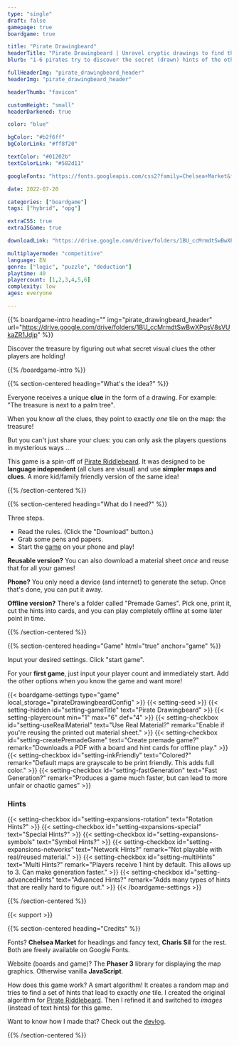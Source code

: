 ```yaml
---
type: "single"
draft: false
gamepage: true
boardgame: true

title: "Pirate Drawingbeard"
headerTitle: "Pirate Drawingbeard | Unravel cryptic drawings to find the secret treasures"
blurb: "1-6 pirates try to discover the secret (drawn) hints of the other players, to find the treasure before the others"

fullHeaderImg: "pirate_drawingbeard_header"
headerImg: "pirate_drawingbeard_header"

headerThumb: "favicon"

customHeight: "small"
headerDarkened: true

color: "blue"

bgColor: "#b2f6ff"
bgColorLink: "#ff8f20"

textColor: "#01202b"
textColorLink: "#582d11"

googleFonts: "https://fonts.googleapis.com/css2?family=Chelsea+Market&family=Charis+SIL:ital,wght@0,400;1,400;1,700&display=swap"

date: 2022-07-20

categories: ["boardgame"]
tags: ["hybrid", "opg"]

extraCSS: true
extraJSGame: true

downloadLink: "https://drive.google.com/drive/folders/1BU_ccMrmdtSwBwXPqsV8sVUkaZR1Jdjp"

multiplayermode: "competitive"
language: EN
genre: ["logic", "puzzle", "deduction"]
playtime: 40
playercount: [1,2,3,4,5,6]
complexity: low
ages: everyone

---
```



{{% boardgame-intro heading="" img="pirate_drawingbeard_header" url="https://drive.google.com/drive/folders/1BU_ccMrmdtSwBwXPqsV8sVUkaZR1Jdjp" %}}

Discover the treasure by figuring out what secret visual clues the other players are holding!

{{% /boardgame-intro %}}

<!-- Introduction + explanation text -->
{{% section-centered heading="What's the idea?" %}}

Everyone receives a unique **clue** in the form of a drawing. For example: "The treasure is next to a palm tree".

When you know _all_ the clues, they point to exactly _one_ tile on the map: the treasure!

But you can't just share your clues: you can only ask the players questions in mysterious ways ...

This game is a spin-off of [Pirate Riddlebeard](https://pandaqi.com/pirate-riddlebeard). It was designed to be **language independent** (all clues are visual) and use **simpler maps and clues**. A more kid/family friendly version of the same idea!

{{% /section-centered %}}

{{% section-centered heading="What do I need?" %}}

Three steps.
* Read the rules. (Click the "Download" button.)
* Grab some pens and papers.
* Start the [game](#game) on your phone and play!

**Reusable version?** You can also download a material sheet _once_ and reuse that for all your games!

**Phone?** You only need a device (and internet) to generate the setup. Once that's done, you can put it away.

**Offline version?** There's a folder called "Premade Games". Pick one, print it, cut the hints into cards, and you can play completely offline at some later point in time.

{{% /section-centered %}}

{{% section-centered heading="Game" html="true" anchor="game" %}}

<p>Input your desired settings. Click "start game".</p>
<p>For your <strong>first game</strong>, just input your player count and immediately start. Add the other options when you know the game and want more!</p>

  {{< boardgame-settings type="game" local_storage="pirateDrawingbeardConfig" >}}
    {{< setting-seed >}}
    {{< setting-hidden id="setting-gameTitle" text="Pirate Drawingbeard" >}}
    {{< setting-playercount min="1" max="6" def="4" >}}
    {{< setting-checkbox id="setting-useRealMaterial" text="Use Real Material?" remark="Enable if you're reusing the printed out material sheet." >}}
    {{< setting-checkbox id="setting-createPremadeGame" text="Create premade game?" remark="Downloads a PDF with a board and hint cards for offline play." >}}
    {{< setting-checkbox id="setting-inkFriendly" text="Colored?" remark="Default maps are grayscale to be print friendly. This adds full color." >}}
    {{< setting-checkbox id="setting-fastGeneration" text="Fast Generation?" remark="Produces a game much faster, but can lead to more unfair or chaotic games" >}}
    <h3 class="settings-heading">Hints</h3>
    {{< setting-checkbox id="setting-expansions-rotation" text="Rotation Hints?" >}}
    {{< setting-checkbox id="setting-expansions-special" text="Special Hints?" >}}
    {{< setting-checkbox id="setting-expansions-symbols" text="Symbol Hints?" >}}
    {{< setting-checkbox id="setting-expansions-networks" text="Network Hints?" remark="Not playable with real/reused material." >}}
    {{< setting-checkbox id="setting-multiHints" text="Multi Hints?" remark="Players receive 1 hint by default. This allows up to 3. Can make generation faster." >}}
    {{< setting-checkbox id="setting-advancedHints" text="Advanced Hints?" remark="Adds many types of hints that are really hard to figure out." >}}
  {{< /boardgame-settings >}}

{{% /section-centered %}}

{{< support >}}

{{% section-centered heading="Credits" %}}

Fonts? **Chelsea Market** for headings and fancy text, **Charis Sil** for the rest. Both are freely available on Google Fonts.

Website (boards and game)? The **Phaser 3** library for displaying the map graphics. Otherwise vanilla **JavaScript**.

How does this game work? A smart algorithm! It creates a random map and tries to find a set of hints that lead to exactly _one_ tile. I created the original algorithm for [Pirate Riddlebeard](https://pandaqi.com/pirate-riddlebeard). Then I refined it and switched to _images_ (instead of text hints) for this game.

Want to know how I made that? Check out the [devlog](/blog/boardgames/the-pirate-games/devlog-pirate-drawingbeard).

{{% /section-centered %}}